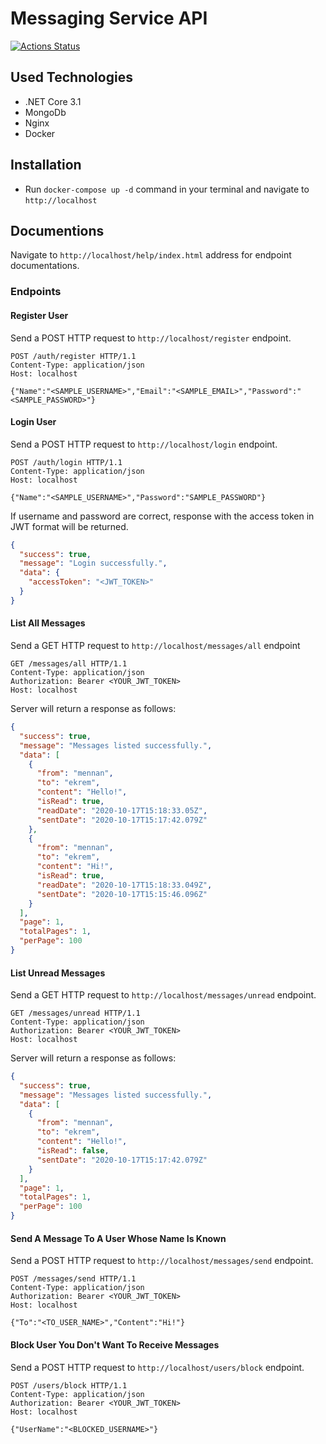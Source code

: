 # Messaging Service API

[![Actions Status](https://github.com/mennan/messaging-service/workflows/Test/badge.svg)](https://github.com/mennan/messaging-service/actions)

## Used Technologies

- .NET Core 3.1
- MongoDb
- Nginx
- Docker

## Installation

- Run `docker-compose up -d` command in your terminal and navigate to `http://localhost`

## Documentions

Navigate to `http://localhost/help/index.html` address for endpoint documentations.

### Endpoints

#### Register User

Send a POST HTTP request to `http://localhost/register` endpoint.

```http
POST /auth/register HTTP/1.1
Content-Type: application/json
Host: localhost

{"Name":"<SAMPLE_USERNAME>","Email":"<SAMPLE_EMAIL>","Password":"<SAMPLE_PASSWORD>"}
```

#### Login User

Send a POST HTTP request to `http://localhost/login` endpoint.

```http
POST /auth/login HTTP/1.1
Content-Type: application/json
Host: localhost

{"Name":"<SAMPLE_USERNAME>","Password":"SAMPLE_PASSWORD"}
```

If username and password are correct, response with the access token in JWT format will be returned.

```json
{
  "success": true,
  "message": "Login successfully.",
  "data": {
    "accessToken": "<JWT_TOKEN>"
  }
}
```

#### List All Messages

Send a GET HTTP request to `http://localhost/messages/all` endpoint

```http
GET /messages/all HTTP/1.1
Content-Type: application/json
Authorization: Bearer <YOUR_JWT_TOKEN>
Host: localhost
```

Server will return a response as follows:

```json
{
  "success": true,
  "message": "Messages listed successfully.",
  "data": [
    {
      "from": "mennan",
      "to": "ekrem",
      "content": "Hello!",
      "isRead": true,
      "readDate": "2020-10-17T15:18:33.05Z",
      "sentDate": "2020-10-17T15:17:42.079Z"
    },
    {
      "from": "mennan",
      "to": "ekrem",
      "content": "Hi!",
      "isRead": true,
      "readDate": "2020-10-17T15:18:33.049Z",
      "sentDate": "2020-10-17T15:15:46.096Z"
    }
  ],
  "page": 1,
  "totalPages": 1,
  "perPage": 100
}
```

#### List Unread Messages

Send a GET HTTP request to `http://localhost/messages/unread` endpoint.

```http
GET /messages/unread HTTP/1.1
Content-Type: application/json
Authorization: Bearer <YOUR_JWT_TOKEN>
Host: localhost
```

Server will return a response as follows:

```json
{
  "success": true,
  "message": "Messages listed successfully.",
  "data": [
    {
      "from": "mennan",
      "to": "ekrem",
      "content": "Hello!",
      "isRead": false,
      "sentDate": "2020-10-17T15:17:42.079Z"
    }
  ],
  "page": 1,
  "totalPages": 1,
  "perPage": 100
}
```

#### Send A Message To A User Whose Name Is Known

Send a POST HTTP request to `http://localhost/messages/send` endpoint.

```http
POST /messages/send HTTP/1.1
Content-Type: application/json
Authorization: Bearer <YOUR_JWT_TOKEN>
Host: localhost

{"To":"<TO_USER_NAME>","Content":"Hi!"}
```

#### Block User You Don't Want To Receive Messages

Send a POST HTTP request to `http://localhost/users/block` endpoint.

```http
POST /users/block HTTP/1.1
Content-Type: application/json
Authorization: Bearer <YOUR_JWT_TOKEN>
Host: localhost

{"UserName":"<BLOCKED_USERNAME>"}
```
